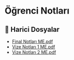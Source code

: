 # Öğrenci Notları


<!--Index-->

## 🔗 Harici Dosyalar

- [Final Notları ME.pdf](./Final%20Notlar%C4%B1%20ME.pdf)
- [Vize Notları 1 ME.pdf](./Vize%20Notlar%C4%B1%201%20ME.pdf)
- [Vize Notları 2 ME.pdf](./Vize%20Notlar%C4%B1%202%20ME.pdf)


<!--Index-->


